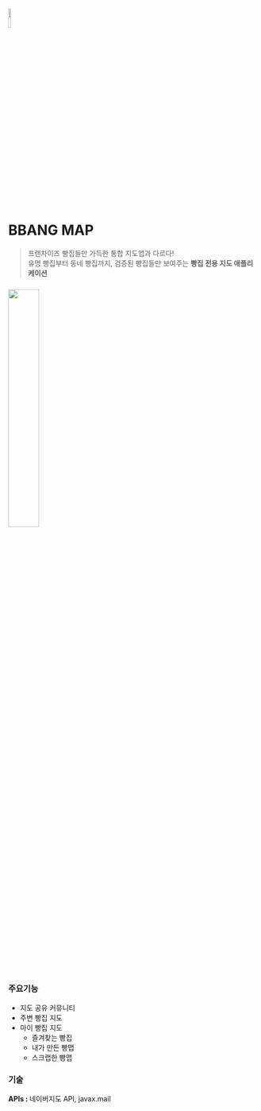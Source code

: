 ### <img src="https://user-images.githubusercontent.com/78129187/132122589-1291704a-25cc-4d44-9c69-41aafe2b503c.png" width="10%"> ###
# BBANG MAP #
> 프랜차이즈 빵집들만 가득한 통합 지도앱과 다르다! \
> 유명 빵집부터 동네 빵집까지, 검증된 빵집들만 보여주는 <b>빵집 전용 지도 애플리케이션</b> 

### <img src="https://user-images.githubusercontent.com/78129187/132122718-2818dca8-ad7a-4b6a-b896-2457415459d7.jpg" width="35%"> ###

## ##

### 주요기능 ###
* 지도 공유 커뮤니티
* 주변 빵집 지도
* 마이 빵집 지도
    * 즐겨찾는 빵집
    * 내가 만든 빵맵
    * 스크랩한 빵맵
### 기술 ###
<b>APIs : </b> 
네이버지도 API, javax.mail
